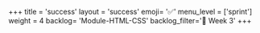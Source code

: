 +++
title = 'success'
layout = 'success'
emoji= '✅'
menu_level = ['sprint']
weight = 4
backlog= 'Module-HTML-CSS'
backlog_filter='📅 Week 3'
+++
